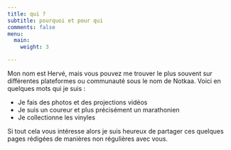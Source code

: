 ```yaml
---
title: qui ?
subtitle: pourquoi et pour qui
comments: false
menu:
  main:
    weight: 3

---
```

Mon nom est Hervé, mais vous pouvez me trouver le plus souvent sur différentes plateformes ou communauté sous le nom de Notkaa. Voici en quelques mots qui je suis :

* Je fais des photos et des projections vidéos
* Je suis un coureur et plus précisément un marathonien
* Je collectionne les vinyles

Si tout cela vous intéresse alors je suis heureux de partager ces quelques pages rédigées de manières non régulières avec vous.
